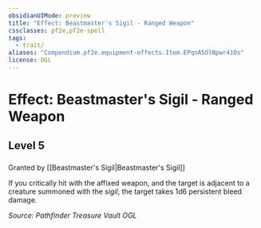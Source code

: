 ```yaml
---
obsidianUIMode: preview
title: "Effect: Beastmaster's Sigil - Ranged Weapon"
cssclasses: pf2e,pf2e-spell
tags:
  - trait/
aliases: "Compendium.pf2e.equipment-effects.Item.EPqnA5OlNpwr41Os"
license: OGL
---
```

# Effect: Beastmaster's Sigil - Ranged Weapon
## Level 5
### 






Granted by [[Beastmaster's Sigil|Beastmaster's Sigil]]

If you critically hit with the affixed weapon, and the target is adjacent to a creature summoned with the _sigil_, the target takes 1d6 persistent bleed damage.

*Source: Pathfinder Treasure Vault*
*OGL*